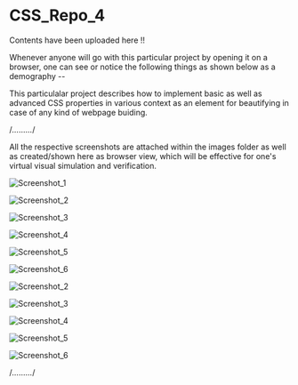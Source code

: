 # CSS_Repo_4

Contents have been uploaded here !!

Whenever anyone will go with this particular project by opening it on a browser, one can see or notice the following things as shown below as a demography --

This particulalar project describes how to implement basic as well as advanced CSS properties in various context as an element for beautifying in case of any kind of webpage buiding.


/*.........*/


All the respective screenshots are attached within the images folder as well as created/shown here as browser view, which will be effective for one's virtual visual simulation and verification.

![Screenshot_1](https://user-images.githubusercontent.com/65014749/87630761-7fe2bb80-c753-11ea-9d02-218f9fc5c1f7.png)

![Screenshot_2](https://user-images.githubusercontent.com/65014749/87630830-ac96d300-c753-11ea-9780-1ae5b82582c8.png)

![Screenshot_3](https://user-images.githubusercontent.com/65014749/87630859-c89a7480-c753-11ea-88e0-eeb64d9f774b.png)

![Screenshot_4](https://user-images.githubusercontent.com/65014749/87630896-e2d45280-c753-11ea-8a8e-d0e3b13b8165.png)

![Screenshot_5](https://user-images.githubusercontent.com/65014749/87630932-f5e72280-c753-11ea-8ca2-03036282c603.png)

![Screenshot_6](https://user-images.githubusercontent.com/65014749/87630981-0f886a00-c754-11ea-980a-f186a5eb6506.png)

![Screenshot_2](https://user-images.githubusercontent.com/65014749/87562425-a533e300-c6db-11ea-9ce5-19e33cf51d3e.png)

![Screenshot_3](https://user-images.githubusercontent.com/65014749/87562537-c5fc3880-c6db-11ea-9e85-0c99c1a892f4.png)

![Screenshot_4](https://user-images.githubusercontent.com/65014749/87562619-dad8cc00-c6db-11ea-8e5b-976194c8311f.png)

![Screenshot_5](https://user-images.githubusercontent.com/65014749/87562804-11aee200-c6dc-11ea-8d4c-1a2044170400.png)

![Screenshot_6](https://user-images.githubusercontent.com/65014749/87562879-2b502980-c6dc-11ea-8ce3-381a2bb52bd6.png)


/*.........*/
